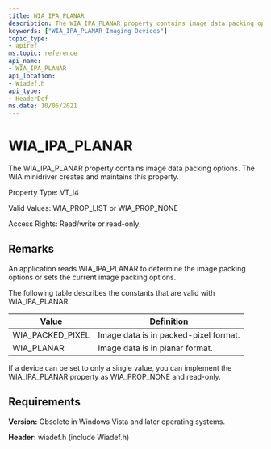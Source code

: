 ```yaml
---
title: WIA_IPA_PLANAR
description: The WIA_IPA_PLANAR property contains image data packing options. The WIA minidriver creates and maintains this property.
keywords: ["WIA_IPA_PLANAR Imaging Devices"]
topic_type:
- apiref
ms.topic: reference
api_name:
- WIA_IPA_PLANAR
api_location:
- Wiadef.h
api_type:
- HeaderDef
ms.date: 10/05/2021
---
```


# WIA_IPA_PLANAR

The WIA_IPA_PLANAR property contains image data packing options. The WIA minidriver creates and maintains this property.

Property Type: VT_I4

Valid Values: WIA_PROP_LIST or WIA_PROP_NONE

Access Rights: Read/write or read-only

## Remarks

An application reads WIA_IPA_PLANAR to determine the image packing options or sets the current image packing options.

The following table describes the constants that are valid with WIA_IPA_PLANAR.

| Value | Definition |
|--|--|
| WIA_PACKED_PIXEL | Image data is in packed-pixel format. |
| WIA_PLANAR | Image data is in planar format. |

If a device can be set to only a single value, you can implement the WIA_IPA_PLANAR property as WIA_PROP_NONE and read-only.

## Requirements

**Version:** Obsolete in Windows Vista and later operating systems.

**Header:** wiadef.h (include Wiadef.h)
